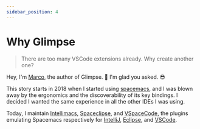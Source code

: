 ```yaml
---
sidebar_position: 4
---
```


# Why Glimpse

> There are too many VSCode extensions already. Why create another one?

Hey, I'm [Marco](https://ieni.dev), the author of Glimpse. 👋
I'm glad you asked. 😎

This story starts in 2018 when I started using [spacemacs](https://www.spacemacs.org/),
and I was blown away by the ergonomics and the discoverability of its key bindings.
I decided I wanted the same experience in all the other IDEs I was using.

Today, I maintain [Intellimacs](https://github.com/MarcoIeni/intellimacs), [Spaceclipse](https://github.com/MarcoIeni/spaceclipse), and [VSpaceCode](https://github.com/VSpaceCode/VSpaceCode),
the plugins emulating Spacemacs respectively for [IntelliJ](https://www.jetbrains.com/), [Eclipse](https://www.eclipse.org/), and [VSCode](https://code.visualstudio.com/).
